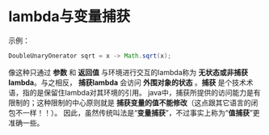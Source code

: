 lambda与变量捕获
========================
示例：
```java
DoubleUnaryOnerator sqrt = x -> Math.sqrt(x);
```
像这种只通过 **参数** 和 **返回值** 与环境进行交互的lambda称为 **无状态或非捕获lambda**。与之相反，
**捕获lambda** 会访问 **外围对象的状态** 。**捕获** 是个技术术语，指的是保留住lambda对其环境的引用。
java中，捕获所提供的访问能力是有限制的；这种限制的中心原则就是 **捕获变量的值不能修改**（这点跟其它语言的闭包不一样！！）。
因此，虽然传统叫法是“**变量捕获**”，不过事实上称为“**值捕获**”更准确一些。
